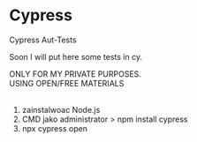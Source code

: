 # Cypress
Cypress Aut-Tests


Soon I will put here some tests in cy.

ONLY FOR MY PRIVATE PURPOSES.<br>
USING OPEN/FREE MATERIALS
<br><br>
1. zainstalwoac  Node.js
2. CMD jako administrator > npm install cypress
3. npx cypress open
